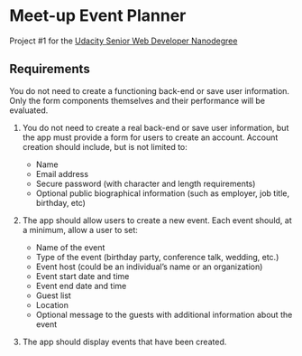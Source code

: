# Meet-up Event Planner

Project #1 for the [Udacity Senior Web Developer Nanodegree](https://www.udacity.com/course/senior-web-developer-nanodegree--nd802)

## Requirements

You do not need to create a functioning back-end or save user information. Only the form components themselves and their performance will be evaluated.

1. You do not need to create a real back-end or save user information, but the app must provide a form for users to create an account. Account creation should include, but is not limited to:

	- Name
	- Email address
	- Secure password (with character and length requirements)
	- Optional public biographical information (such as employer, job title, birthday, etc)

2.  The app should allow users to create a new event. Each event should, at a minimum, allow a user to set:

	- Name of the event
	- Type of the event (birthday party, conference talk, wedding, etc.)
	- Event host (could be an individual’s name or an organization)
	- Event start date and time
	- Event end date and time
	- Guest list
	- Location
	- Optional message to the guests with additional information about the event

3.  The app should display events that have been created.
